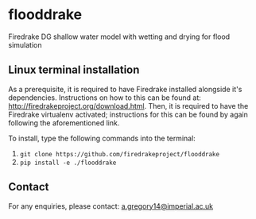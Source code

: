 # flooddrake
Firedrake DG shallow water model with wetting and drying for flood simulation

## Linux terminal installation
As a prerequisite, it is required to have Firedrake installed alongside it's dependencies. Instructions on how to this can be found at: http://firedrakeproject.org/download.html. Then, it is required to have the Firedrake virtualenv activated; instructions for this can be found by again following the aforementioned link.

To install, type the following commands into the terminal:

1. `git clone https://github.com/firedrakeproject/flooddrake`
2. `pip install -e ./flooddrake`

## Contact
For any enquiries, please contact: a.gregory14@imperial.ac.uk
